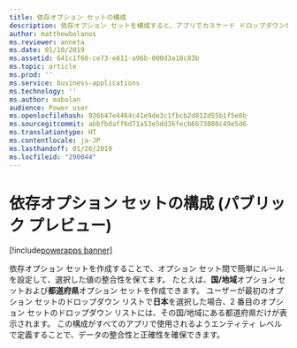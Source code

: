 ```yaml
---
title: 依存オプション セットの構成
description: 依存オプション セットを構成すると、アプリでカスケード ドロップダウンを提供し、ドロップダウン間で簡単なデータ検証を行えます。
author: matthewbolanos
ms.reviewer: anneta
ms.date: 01/10/2019
ms.assetid: 641c1f60-ce73-e811-a96b-000d3a18c83b
ms.topic: article
ms.prod: ''
ms.service: business-applications
ms.technology: ''
ms.author: mabolan
audience: Power user
ms.openlocfilehash: 936b47e4464c41e9de3c1fbcb2d812d55b1f5e0b
ms.sourcegitcommit: abbfbdaff6d71a53e5dd36fecb6673080c49e5d6
ms.translationtype: HT
ms.contentlocale: ja-JP
ms.lasthandoff: 01/26/2019
ms.locfileid: "290044"
---
```

# <a name="configure-dependent-option-sets-public-preview"></a>依存オプション セットの構成 (パブリック プレビュー)


[!include[powerapps banner](../includes/powerapps.md)]

依存オプション セットを作成することで、オプション セット間で簡単にルールを設定して、選択した値の整合性を保てます。 たとえば、**国/地域**オプション セットおよび**都道府県**オプション セットを作成できます。 ユーザーが最初のオプション セットのドロップダウン リストで**日本**を選択した場合、2 番目のオプション セットのドロップダウン リストには、その国/地域にある都道府県だけが表示されます。 この構成がすべてのアプリで使用されるようエンティティ レベルで定義することで、データの整合性と正確性を確保できます。
